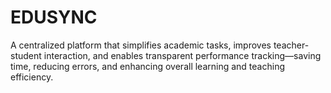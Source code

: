 # EDUSYNC
A centralized platform that simplifies academic tasks, improves teacher-student interaction, and enables transparent performance tracking—saving time, reducing errors, and enhancing overall learning and teaching efficiency.
